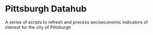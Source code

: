 # Pittsburgh Datahub

A series of scripts to refresh and process socioeconomic indicators of interest for the city of Pittsburgh

